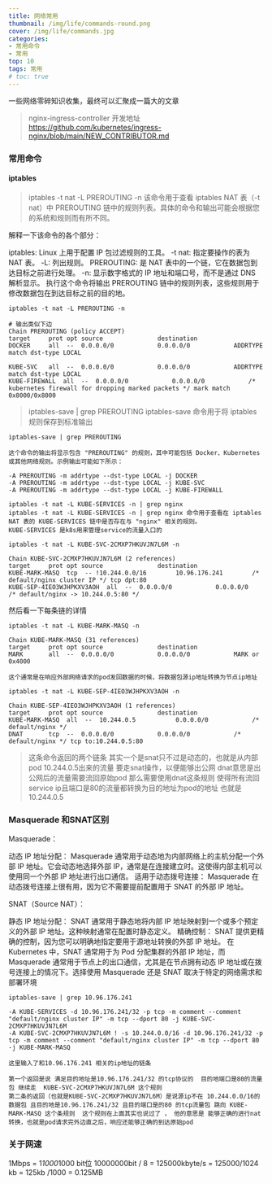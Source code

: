 ```yaml
---
title: 网络常用
thumbnail: /img/life/commands-round.png
cover: /img/life/commands.jpg
categories: 
- 常用命令
- 常用
top: 10
tags: 常用
# toc: true
---
```

一些网络零碎知识收集，最终可以汇聚成一篇大的文章
<!--more-->

> nginx-ingress-controller 开发地址
> https://github.com/kubernetes/ingress-nginx/blob/main/NEW_CONTRIBUTOR.md

### 常用命令
#### iptables
>  iptables -t nat -L PREROUTING -n
该命令用于查看 iptables NAT 表（-t nat）中 PREROUTING 链中的规则列表。具体的命令和输出可能会根据您的系统和规则而有所不同。

解释一下该命令的各个部分：

iptables: Linux 上用于配置 IP 包过滤规则的工具。
-t nat: 指定要操作的表为 NAT 表。
-L: 列出规则。
PREROUTING: 是 NAT 表中的一个链，它在数据包到达目标之前进行处理。
-n: 显示数字格式的 IP 地址和端口号，而不是通过 DNS 解析显示。
执行这个命令将输出 PREROUTING 链中的规则列表，这些规则用于修改数据包在到达目标之前的目的地。

```shell
iptables -t nat -L PREROUTING -n

# 输出类似下边
Chain PREROUTING (policy ACCEPT)
target     prot opt source               destination
DOCKER     all  --  0.0.0.0/0            0.0.0.0/0            ADDRTYPE match dst-type LOCAL

KUBE-SVC   all  --  0.0.0.0/0            0.0.0.0/0            ADDRTYPE match dst-type LOCAL
KUBE-FIREWALL  all  --  0.0.0.0/0            0.0.0.0/0            /* kubernetes firewall for dropping marked packets */ mark match 0x8000/0x8000

```

> iptables-save | grep PREROUTING
iptables-save 命令用于将 iptables 规则保存到标准输出

```shell
iptables-save | grep PREROUTING

这个命令的输出将显示包含 "PREROUTING" 的规则，其中可能包括 Docker、Kubernetes 或其他网络规则。示例输出可能如下所示：

-A PREROUTING -m addrtype --dst-type LOCAL -j DOCKER
-A PREROUTING -m addrtype --dst-type LOCAL -j KUBE-SVC
-A PREROUTING -m addrtype --dst-type LOCAL -j KUBE-FIREWALL

```

```shell
iptables -t nat -L KUBE-SERVICES -n | grep nginx
iptables -t nat -L KUBE-SERVICES -n | grep nginx 命令用于查看在 iptables NAT 表的 KUBE-SERVICES 链中是否存在与 "nginx" 相关的规则。
KUBE-SERVICES 是k8s用来管理service的流量入口的
```

```shell
iptables -t nat -L KUBE-SVC-2CMXP7HKUVJN7L6M -n

Chain KUBE-SVC-2CMXP7HKUVJN7L6M (2 references)
target     prot opt source               destination
KUBE-MARK-MASQ  tcp  -- !10.244.0.0/16        10.96.176.241        /* default/nginx cluster IP */ tcp dpt:80
KUBE-SEP-4IEO3WJHPKXV3AOH  all  --  0.0.0.0/0            0.0.0.0/0            /* default/nginx -> 10.244.0.5:80 */

```

 然后看一下每条链的详情
> 
 ```shell
iptables -t nat -L KUBE-MARK-MASQ -n

Chain KUBE-MARK-MASQ (31 references)
target     prot opt source               destination
MARK       all  --  0.0.0.0/0            0.0.0.0/0            MARK or 0x4000

这个通常是在响应外部网络请求的pod发回数据的时候，将数据包源ip地址转换为节点ip地址
 ```

```shell
iptables -t nat -L KUBE-SEP-4IEO3WJHPKXV3AOH -n

Chain KUBE-SEP-4IEO3WJHPKXV3AOH (1 references)
target     prot opt source               destination
KUBE-MARK-MASQ  all  --  10.244.0.5           0.0.0.0/0            /* default/nginx */
DNAT       tcp  --  0.0.0.0/0            0.0.0.0/0            /* default/nginx */ tcp to:10.244.0.5:80
```
> 这条命令返回的两个链条 其实一个是snat只不过是动态的，也就是从内部pod 10.244.0.5出来的流量 要走snat操作，以便能够出公网
> dnat意思是出公网后的流量需要流回原始pod 那么需要使用dnat这条规则 使得所有流回service ip且端口是80的流量都转换为目的地址为pod的地址
> 也就是10.244.0.5

### Masquerade 和SNAT区别 
Masquerade：

动态 IP 地址分配： Masquerade 通常用于动态地为内部网络上的主机分配一个外部 IP 地址。它会动态地选择外部 IP，通常是在连接建立时。这使得内部主机可以使用同一个外部 IP 地址进行出口通信。
适用于动态拨号连接： Masquerade 在动态拨号连接上很有用，因为它不需要提前配置用于 SNAT 的外部 IP 地址。

SNAT（Source NAT）：

静态 IP 地址分配： SNAT 通常用于静态地将内部 IP 地址映射到一个或多个预定义的外部 IP 地址。这种映射通常在配置时静态定义。
精确控制： SNAT 提供更精确的控制，因为您可以明确地指定要用于源地址转换的外部 IP 地址。
在 Kubernetes 中，SNAT 通常用于为 Pod 分配集群的外部 IP 地址，而 Masquerade 通常用于节点上的出口通信，尤其是在节点拥有动态 IP 地址或在拨号连接上的情况下。选择使用 Masquerade 还是 SNAT 取决于特定的网络需求和部署环境


```shell
iptables-save | grep 10.96.176.241

-A KUBE-SERVICES -d 10.96.176.241/32 -p tcp -m comment --comment "default/nginx cluster IP" -m tcp --dport 80 -j KUBE-SVC-2CMXP7HKUVJN7L6M
-A KUBE-SVC-2CMXP7HKUVJN7L6M ! -s 10.244.0.0/16 -d 10.96.176.241/32 -p tcp -m comment --comment "default/nginx cluster IP" -m tcp --dport 80 -j KUBE-MARK-MASQ

这里输入了和10.96.176.241 相关的ip地址的链条

第一个返回是说 满足目的地址是10.96.176.241/32 的tcp协议的  目的地端口是80的流量包 继续走  KUBE-SVC-2CMXP7HKUVJN7L6M 这个规则
第二条的返回（也就是KUBE-SVC-2CMXP7HKUVJN7L6M）是说源ip不在 10.244.0.0/16的数据包 且目的地是10.96.176.241/32 且目的端口是的80 的tcp流量包 跳向 KUBE-MARK-MASQ 这个条规则  这个规则在上面其实也说过了 ， 他的意思是 能够正确的进行nat转换，也就是pod请求完外边直之后，响应还能够正确的到达原始pod
```


### 关于网速

1Mbps = 1*1000*1000 bit位 
10000000bit / 8 = 125000kbyte/s = 125000/1024 kb = 125kb /1000 = 0.125MB 
